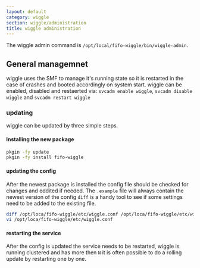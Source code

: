 ```yaml
---
layout: default
category: wiggle
section: wiggle/administration
title: wiggle administration
---
```

The wiggle admin command is `/opt/local/fifo-wiggle/bin/wiggle-admin`.


## General managemnet
wiggle uses the SMF to manage it's running state so it is restarted in the case of crashes and booted accordingly on system start. wiggle can be enabled, disabled and restaerted via: `svcadm enable wiggle`, `svcadm disable wiggle` and `svcadm restart wiggle`

### updating
wiggle can be updated by three simple steps.

#### Installing the new package

```bash
pkgin -fy update
pkgin -fy install fifo-wiggle
```

#### updating the config
After the newest package is installed the config file should be checked for changes and eddited if needed. The `.example` file will always contain the newest version of the config `diff` is a handy tool to see if some settings need to be added to the existing file.

```bash
diff /opt/loca/fifo-wiggle/etc/wiggle.conf /opt/loca/fifo-wiggle/etc/wiggle.conf.example
vi /opt/loca/fifo-wiggle/etc/wiggle.conf
```

#### restarting the service
After the config is updated the service needs to be restarted, wiggle is running clustered and has more then `N` it is often possible to do a rolling update by restarting one by one.
